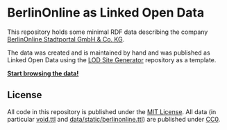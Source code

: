 # BerlinOnline as Linked Open Data

This repository holds some minimal RDF data describing the company [BerlinOnline Stadtportal GmbH & Co. KG](https://berlinonline.de).

The data was created and is maintained by hand and was published as Linked Open Data using the [LOD Site Generator](https://github.com/berlinonline/lod-sg) repository as a template.

**[Start browsing the data!](https://berlinonline.github.io/lod-berlin-bo/)**

## License

All code in this repository is published under the [MIT License](License). All data (in particular [void.ttl](void.ttl) and [data/static/berlinonline.ttl](data/static/berlinonline.ttl)) are published under [CC0](https://creativecommons.org/publicdomain/zero/1.0/).